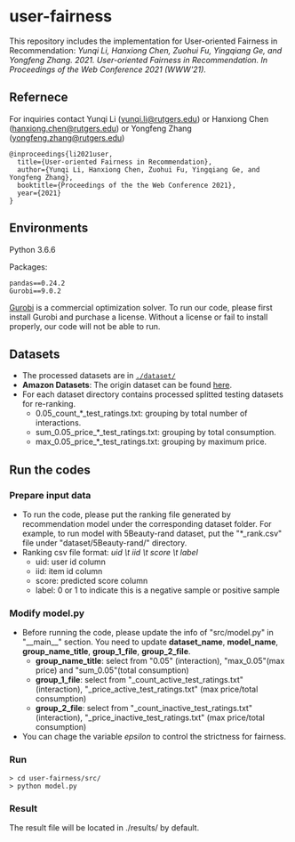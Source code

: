 # user-fairness
This repository includes the implementation for User-oriented Fairness in Recommendation:
*Yunqi Li, Hanxiong Chen, Zuohui Fu, Yingqiang Ge, and Yongfeng Zhang. 2021. User-oriented Fairness in Recommendation. 
In Proceedings of the Web Conference 2021 (WWW'21).*

## Refernece

For inquiries contact Yunqi Li (yunqi.li@rutgers.edu) or Hanxiong Chen (hanxiong.chen@rutgers.edu) or Yongfeng Zhang (yongfeng.zhang@rutgers.edu)

```
@inproceedings{li2021user,
  title={User-oriented Fairness in Recommendation},
  author={Yunqi Li, Hanxiong Chen, Zuohui Fu, Yingqiang Ge, and Yongfeng Zhang},
  booktitle={Proceedings of the the Web Conference 2021},
  year={2021}
}
```

## Environments

Python 3.6.6

Packages:
```
pandas==0.24.2
Gurobi==9.0.2
```
[Gurobi](https://www.gurobi.com/) is a commercial optimization solver. To run our code, please first install Gurobi and purchase a license. Without a license or fail to install properly, our code will not be able to run.

## Datasets

- The processed datasets are in  [`./dataset/`](https://github.com/rutgerswiselab/user-fairness/tree/master/dataset)
- **Amazon Datasets**: The origin dataset can be found [here](http://jmcauley.ucsd.edu/data/amazon/). 
- For each dataset directory contains processed splitted testing datasets for re-ranking. 
    * 0.05_count_\*\_test_ratings.txt: grouping by total number of interactions.
    * sum_0.05_price_\*\_test_ratings.txt: grouping by total consumption.
    * max_0.05_price_\*\_test_ratings.txt: grouping by maximum price.

## Run the codes
###  Prepare input data
- To run the code, please put the ranking file generated by recommendation model under the corresponding dataset folder. For example, to run model with 5Beauty-rand dataset, put the "\*\_rank.csv" file under "dataset/5Beauty-rand/" directory.
- Ranking csv file format: *uid \\t iid \\t score \\t label*
    - uid: user id column
    - iid: item id column
    - score: predicted score column
    - label: 0 or 1 to indicate this is a negative sample or positive sample

### Modify model.py
- Before running the code, please update the info of "src/model.py" in "\_\_main\_\_" section. You need to update **dataset\_name**, **model\_name**, **group\_name\_title**, **group\_1\_file**, **group\_2\_file**. 
    - **group\_name\_title**: select from "0.05" (interaction), "max\_0.05"(max price) and "sum\_0.05"(total consumption)
    - **group\_1\_file**: select from "\_count\_active\_test\_ratings.txt" (interaction), "\_price\_active\_test\_ratings.txt" (max price/total consumption)
    - **group\_2\_file**: select from "\_count\_inactive\_test\_ratings.txt" (interaction), "\_price\_inactive\_test\_ratings.txt" (max price/total consumption)
- You can chage the variable *epsilon* to control the strictness for fairness. 

### Run
```
> cd user-fairness/src/
> python model.py
```

### Result
The result file will be located in ./results/ by default.
